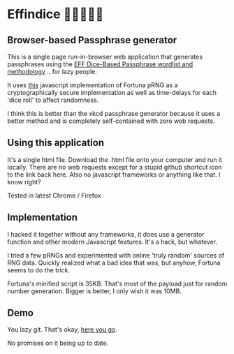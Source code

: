 # Effindice 🎲🎲🎲🎲🎲

## Browser-based Passphrase generator 

This is a single page run-in-browser web application that generates passphrases using the [EFF Dice-Based Passphrase wordlist and methodology](https://www.eff.org/dice) .. for lazy people.

It uses [this](https://github.com/sethblack/javascript-fortuna) javascript implementation of Fortuna pRNG as a cryptographically secure implementation as well as time-delays for each 'dice roll' to affect randomness.

I think this is better than the xkcd passphrase generator because it uses a better method and is completely self-contained with zero web requests.

## Using this application

It's a single html file. Download the .html file onto your computer and run it locally. There are no web requests except for a stupid github shortcut icon to the link back here. Also no javascript frameworks or anything like that. I know right? 

Tested in latest Chrome / Firefox

## Implementation

I hacked it together without any frameworks, it does use a generator function and other modern Javascript features. It's a hack, but whatever.

I tried a few pRNGs and experimented with online 'truly random' sources of RNG data. Quickly realized what a bad idea that was, but anyhow, Fortuna seems to do the trick.

Fortuna's minified script is 35KB. That's most of the payload just for random number generation. Bigger is better, I only wish it was 10MB.

## Demo
You lazy git. That's okay, [here you go](https://replete.nu/effindice). 

No promises on it being up to date.